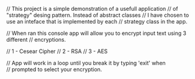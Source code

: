 // This project is a simple demonstration of a usefull application
// of "strategy" desing pattern. Instead of abstract classes 
// I have chosen to use an inteface that is implemented by each 
// strategy class in the app.

// When ran this console app will allow you to encrypt input text using 3 different
// encryptions. 

// 1 - Cesear Cipher
// 2 - RSA 
// 3 - AES

// App will work in a loop until you break it by typing 'exit' when  
// prompted to select your encryption.  
